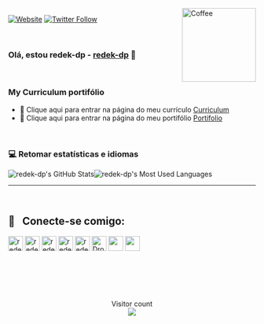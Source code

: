<img src="https://i.ibb.co/gZS7h2D/DS.png" min-width="150px" max-width="150px" width="150px" align="right" alt="Coffee">

[![Website](https://img.shields.io/website?label=github.com/redek-dp&style=for-the-badge&url=https://github.com/redek-dp/)](https://github.com/redek-dp/)
[![Twitter Follow](https://img.shields.io/twitter/follow/davidsonbpe?color=1DA1F2&logo=Twitter&style=for-the-badge)](https://twitter.com/intent/follow?original_referer=https%3A%2F%2Fgithub.com%2Fdavidsonbpe&screen_name=davidsonbpe)


<br />


### Olá, estou redek-dp - [redek-dp][website] 👋


<br />



### My Curriculum portifólio
- 📃 Clique aqui para entrar na página do meu currículo [Curriculum][curriculum]
- 📃 Clique aqui para entrar na página do meu portifólio [Portifolio][portifolio]


<br />


### 💻 Retomar estatísticas e idiomas

<img align="center" alt="redek-dp's GitHub Stats" src="https://github-readme-stats.vercel.app/api?username=redek-dp&show_icons=true&theme=radical" /><img align="center" alt="redek-dp's Most Used Languages" src="https://github-readme-stats.vercel.app/api/top-langs/?username=redek-dp&layout=compact&theme=gotham" />

---

<br />

## :email: &nbsp; Conecte-se comigo:

[<img height="30" src="https://img.shields.io/badge/YouTube-FF0000?style=for-the-badge&logo=youtube&logoColor=white" alt="redek-dp | YouTube" />][youtube]
[<img height="30" src="https://img.shields.io/badge/Twitter-1DA1F2?style=for-the-badge&logo=twitter&logoColor=white" alt="redek-dp | Twitter" />][twitter]
[<img height="30" src="https://img.shields.io/badge/Instagram-E4405F?style=for-the-badge&logo=instagram&logoColor=white" alt="redek-dp | Instagram" />][instagram]
[<img height="30" src="https://img.shields.io/badge/CodePen-003333?style=for-the-badge&logo=CodePen&logoColor=white" alt="redek-dp | CodePen" />][CodePen]
[<img height="30" src="https://img.shields.io/badge/Facebook-1877F2?style=for-the-badge&logo=facebook&logoColor=white" alt="redek-dp | Facebook" />][facebook]
[<img height="30" src="https://img.shields.io/badge/Dropbox-0077B5?style=for-the-badge&logo=Dropbox&logoColor=white" alt="Dropbox | Dropbox" />][Dropbox]
<a href="mailto:#" alt="Email">
<img height="30" src="https://img.shields.io/badge/Email-D14836?style=for-the-badge&logo=Minutemailer&logoColor=white" /></a>
<a href="#" alt="Pinterest">
<img height="30" src="https://img.shields.io/badge/Pinterest-FF0000?style=for-the-badge&logo=Pinterest&logoColor=white" /></a>



<br />
<br />
<br />

[curriculum]: https://github.com/redek-dp/Redek-dp/edit/master/README.md
[portifolio]: https://redek-dp.github.io/
[website]: https://github.com/redek-dp
[twitter]: #
[youtube]: #
[instagram]: #
[facebook]: #
[Dropbox]: #
[CodePen]: #

<br />
<p align="center">
  Visitor count<br>
  <img src="https://profile-counter.glitch.me/Redek-dp/count.svg" />
</p>
<br />
